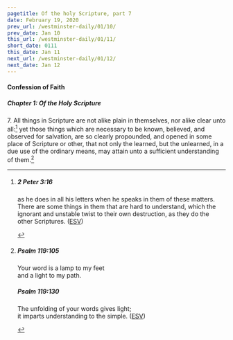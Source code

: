 ```yaml
---
pagetitle: Of the holy Scripture, part 7
date: February 19, 2020
prev_url: /westminster-daily/01/10/
prev_date: Jan 10
this_url: /westminster-daily/01/11/
short_date: 0111
this_date: Jan 11
next_url: /westminster-daily/01/12/
next_date: Jan 12
---
```


#### Confession of Faith

##### Chapter 1: Of the Holy Scripture

7\. All things in Scripture are not alike plain in themselves, nor alike clear unto all:[^fnref:wcf1] yet those things which are necessary to be known, believed, and observed for salvation, are so clearly propounded, and opened in some place of Scripture or other, that not only the learned, but the unlearned, in a due use of the ordinary means, may attain unto a sufficient understanding of them.[^fnref:wcf2]

[^fnref:wcf1]: <div class="esv"><h5>2 Peter 3:16</h5> <div class="esv-text"><p id="p61003016.01-1">as he does in all his letters when he speaks in them of these matters. There are some things in them that are hard to understand, which the ignorant and unstable twist to their own destruction, as they do the other Scriptures.  (<a href="http://www.esv.org" class="copyright">ESV</a>)</p> </div> </div>

[^fnref:wcf2]: <div class="esv"><h5>Psalm 119:105</h5> <div class="esv-text"> <div class="block-indent"> <p class="line-group" id="p19119105.02-1">Your word is a lamp to my feet<br /> <span class="indent"></span>and a light to my path.</p> </div> </div><h5>Psalm 119:130</h5> <div class="esv-text"><div class="block-indent"> <p class="line-group" id="p19119130.01-2">The unfolding of your words gives light;<br /> <span class="indent"></span>it imparts understanding to the simple.  (<a href="http://www.esv.org" class="copyright">ESV</a>)</p> </div> </div> </div>

